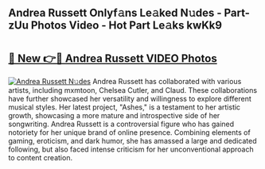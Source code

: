 ## Andrea Russett Onlyf𝚊ns Le𝚊ked N𝚞des - Part-zUu Photos Video - Hot Part Le𝚊ks kwKk9

# <h2><a href="http://ab52541.deff.icu/?id=Andrea+Russett">🔗 New 👉🔴 Andrea Russett VIDEO Photos</a></h2>

[![Andrea Russett N𝚞des](https://i.imgur.com/rIISA9y.gif)](http://ab52541.deff.icu/?id=Andrea+Russett)
Andrea Russett has collaborated with various artists, including mxmtoon, Chelsea Cutler, and Claud. These collaborations have further showcased her versatility and willingness to explore different musical styles. Her latest project, "Ashes," is a testament to her artistic growth, showcasing a more mature and introspective side of her songwriting. Andrea Russett is a controversial figure who has gained notoriety for her unique brand of online presence. Combining elements of gaming, eroticism, and dark humor, she has amassed a large and dedicated following, but also faced intense criticism for her unconventional approach to content creation.
